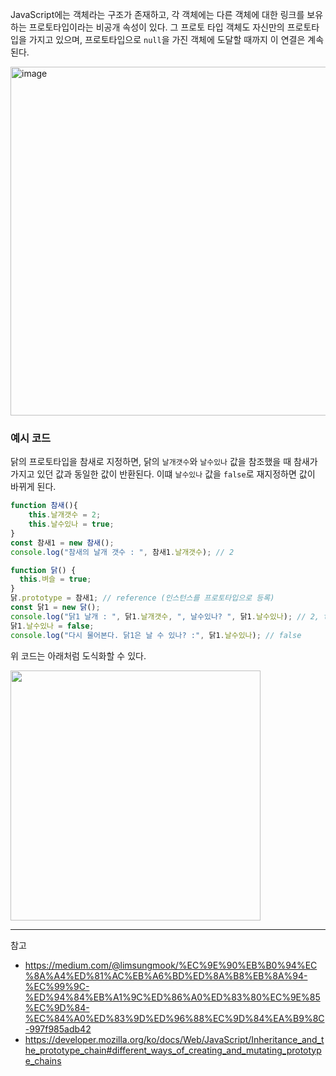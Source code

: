 
JavaScript에는 객체라는 구조가 존재하고, 각 객체에는 다른 객체에 대한 링크를 보유하는 프로토타입이라는 비공개 속성이 있다. 그 프로토 타입 객체도 자신만의 프로토타입을 가지고 있으며, 프로토타입으로 `null`을 가진 객체에 도달할 때까지 이 연결은 계속된다.

<img width="558" alt="image" src="https://github.com/rlaisqls/TIL/assets/81006587/8adad714-6793-42bc-b1f2-1cae77bd45a0">

### 예시 코드

닭의 프로토타입을 참새로 지정하면, 닭의 `날개갯수`와 `날수있나` 값을 참조했을 때 참새가 가지고 있던 값과 동일한 값이 반환된다. 이떄 `날수있나` 값을 `false`로 재지정하면 값이 바뀌게 된다.

```js
function 참새(){
    this.날개갯수 = 2;
    this.날수있나 = true;
}
const 참새1 = new 참새();
console.log("참새의 날개 갯수 : ", 참새1.날개갯수); // 2

function 닭() {
  this.벼슬 = true;
}
닭.prototype = 참새1; // reference (인스턴스를 프로토타입으로 등록)
const 닭1 = new 닭();
console.log("닭1 날개 : ", 닭1.날개갯수, ", 날수있나? ", 닭1.날수있나); // 2, true
닭1.날수있나 = false;
console.log("다시 물어본다. 닭1은 날 수 있나? :", 닭1.날수있나); // false
```

위 코드는 아래처럼 도식화할 수 있다.

<img src="https://github.com/rlaisqls/TIL/assets/81006587/25ba61a9-e230-46ab-8e6c-926f76e30381" height=400px>


---
참고
- https://medium.com/@limsungmook/%EC%9E%90%EB%B0%94%EC%8A%A4%ED%81%AC%EB%A6%BD%ED%8A%B8%EB%8A%94-%EC%99%9C-%ED%94%84%EB%A1%9C%ED%86%A0%ED%83%80%EC%9E%85%EC%9D%84-%EC%84%A0%ED%83%9D%ED%96%88%EC%9D%84%EA%B9%8C-997f985adb42
- https://developer.mozilla.org/ko/docs/Web/JavaScript/Inheritance_and_the_prototype_chain#different_ways_of_creating_and_mutating_prototype_chains